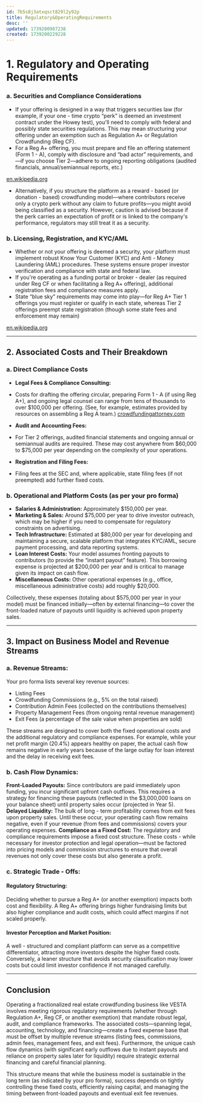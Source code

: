 ```yaml
---
id: 7b5s8j3atxqsct829l2y92p
title: Regulatory&OperatingRequirements
desc: ''
updated: 1739200987238
created: 1739200229228
---
```

#  1\. Regulatory and Operating Requirements

### **a. Securities and Compliance Considerations**  
- If your offering is designed in a way that triggers securities law (for example, if your one -  time crypto “perk” is deemed an investment contract under the Howey test), you'll need to comply with federal and possibly state securities regulations. This may mean structuring your offering under an exemption such as Regulation A+ or Regulation Crowdfunding (Reg CF).  
- For a Reg A+ offering, you must prepare and file an offering statement (Form 1 -  A), comply with disclosure and “bad actor” requirements, and—if you choose Tier 2—adhere to ongoing reporting obligations (audited financials, annual/semiannual reports, etc.)

[en.wikipedia.org](https://en.wikipedia.org/wiki/Regulation_A)
  
- Alternatively, if you structure the platform as a reward -  based (or donation -  based) crowdfunding model—where contributors receive only a crypto perk without any claim to future profits—you might avoid being classified as a security. However, caution is advised because if the perk carries an expectation of profit or is linked to the company's performance, regulators may still treat it as a security.


### **b. Licensing, Registration, and KYC/AML**  
- Whether or not your offering is deemed a security, your platform must implement robust Know Your Customer (KYC) and Anti -  Money Laundering (AML) procedures. These systems ensure proper investor verification and compliance with state and federal law.  
- If you're operating as a funding portal or broker -  dealer (as required under Reg CF or when facilitating a Reg A+ offering), additional registration fees and compliance measures apply.  
- State “blue sky” requirements may come into play—for Reg A+ Tier 1 offerings you must register or qualify in each state, whereas Tier 2 offerings preempt state registration (though some state fees and enforcement may remain)

[en.wikipedia.org](https://en.wikipedia.org/wiki/Regulation_A)
___

##  2\. Associated Costs and Their Breakdown

### **a. Direct Compliance Costs**  
- **Legal Fees & Compliance Consulting:**  
- Costs for drafting the offering circular, preparing Form 1 -  A (if using Reg A+), and ongoing legal counsel can range from tens of thousands to over \$100,000 per offering. (See, for example, estimates provided by resources on assembling a Reg A team.) [crowdfundingattorney.com](https://crowdfundingattorney.com/2016/11/01/assembling-the-team-for-a-regulation-a-offering-and-how-much-it-costs/)
  
- **Audit and Accounting Fees:**  
- For Tier 2 offerings, audited financial statements and ongoing annual or semiannual audits are required. These may cost anywhere from $60,000 to $75,000 per year depending on the complexity of your operations.  
- **Registration and Filing Fees:**  
- Filing fees at the SEC and, where applicable, state filing fees (if not preempted) add further fixed costs.

### **b. Operational and Platform Costs (as per your pro forma)**  
- **Salaries & Administration:** Approximately $150,000 per year.  
- **Marketing & Sales:** Around $75,000 per year to drive investor outreach, which may be higher if you need to compensate for regulatory constraints on advertising.  
- **Tech Infrastructure:** Estimated at $80,000 per year for developing and maintaining a secure, scalable platform that integrates KYC/AML, secure payment processing, and data reporting systems.  
- **Loan Interest Costs:** Your model assumes fronting payouts to contributors (to provide the “instant payout” feature). This borrowing expense is projected at $200,000 per year and is critical to manage given its impact on cash flow.  
- **Miscellaneous Costs:** Other operational expenses (e.g., office, miscellaneous administrative costs) add roughly $20,000.

Collectively, these expenses (totaling about $575,000 per year in your model) must be financed initially—often by external financing—to cover the front-loaded nature of payouts until liquidity is achieved upon property sales.

___

##  3\. Impact on Business Model and Revenue Streams

### **a. Revenue Streams:**  
Your pro forma lists several key revenue sources: 
- Listing Fees  
- Crowdfunding Commissions (e.g., 5% on the total raised)  
- Contribution Admin Fees (collected on the contributions themselves)  
- Property Management Fees (from ongoing rental revenue management)  
- Exit Fees (a percentage of the sale value when properties are sold)

These streams are designed to cover both the fixed operational costs and the additional regulatory and compliance expenses. For example, while your net profit margin (20.4%) appears healthy on paper, the actual cash flow remains negative in early years because of the large outlay for loan interest and the delay in receiving exit fees.

### **b. Cash Flow Dynamics:**  
**Front-Loaded Payouts:**  Since contributors are paid immediately upon funding, you incur significant upfront cash outflows. This requires a strategy for financing these payouts (reflected in the \$3,000,000 loans on your balance sheet) until property sales occur (projected in Year 5).  
 **Delayed Liquidity:** The bulk of long -  term profitability comes from exit fees upon property sales. Until these occur, your operating cash flow remains negative, even if your revenue (from fees and commissions) covers your operating expenses. 
**Compliance as a Fixed Cost:** The regulatory and compliance requirements impose a fixed cost structure. These costs - while necessary for investor protection and legal operation—must be factored into pricing models and commission structures to ensure that overall revenues not only cover these costs but also generate a profit.

### **c. Strategic Trade -  Offs:**  

#### **Regulatory Structuring:**  
 Deciding whether to pursue a Reg A+ (or another exemption) impacts both cost and flexibility. A Reg A+ offering brings higher fundraising limits but also higher compliance and audit costs, which could affect margins if not scaled properly.  

#### **Investor Perception and Market Position:**  
 A well - structured and compliant platform can serve as a competitive differentiator, attracting more investors despite the higher fixed costs. Conversely, a leaner structure that avoids security classification may lower costs but could limit investor confidence if not managed carefully.

___

##  Conclusion

Operating a fractionalized real estate crowdfunding business like VESTA involves meeting rigorous regulatory requirements (whether through Regulation A+, Reg CF, or another exemption) that mandate robust legal, audit, and compliance frameworks. The associated costs—spanning legal, accounting, technology, and financing—create a fixed expense base that must be offset by multiple revenue streams (listing fees, commissions, admin fees, management fees, and exit fees). Furthermore, the unique cash flow dynamics (with significant early outflows due to instant payouts and reliance on property sales later for liquidity) require strategic external financing and careful financial planning.

This structure means that while the business model is sustainable in the long term (as indicated by your pro forma), success depends on tightly controlling these fixed costs, efficiently raising capital, and managing the timing between front-loaded payouts and eventual exit fee revenues.